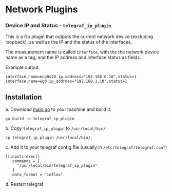 Network Plugins
===

### Device IP and Status - `telegraf_ip_plugin`

This is a Go plugin that outputs the current network device (excluding loopback), as well as the IP and the status of the interfaces.

The measurement name is called `interface`, with the the network device name as a tag, and the IP address and interface status as fields.

Example output:

```
interface,name=enp0s10 ip_address="192.168.0.10",status=1
interface,name=wg0 ip_address="192.168.1.10",status=1
```

Installation
---

a. Download [main.go](device-ip-status/main.go) to your machine and build it:

```
go build -o telegraf_ip_plugin
```

b. Copy `telegraf_ip_plugin` to `/usr/local/bin/`

```
cp telegraf_ip_plugin /usr/local/bin/.
```

c. Add it to your telegraf config file (usually in `/etc/telegraf/telegraf.conf`)

```
[[inputs.exec]]
   commands = [
     "/usr/local/bin/telegraf_ip_plugin"
   ]
   data_format = "influx"
```

d. Restart telegraf
